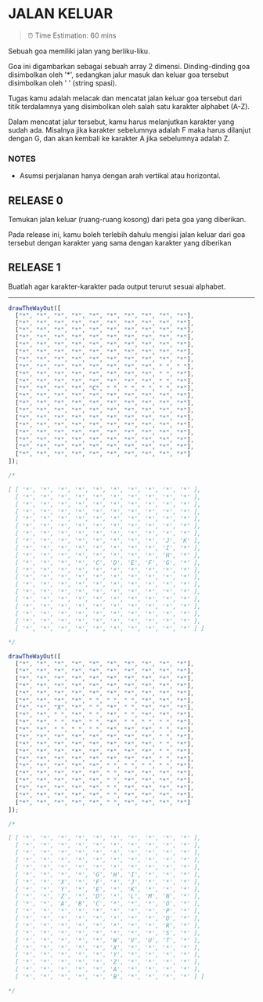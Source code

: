 # JALAN KELUAR

> ⏰ Time Estimation: 60 mins

Sebuah goa memiliki jalan yang berliku-liku.

Goa ini digambarkan sebagai sebuah array 2 dimensi. Dinding-dinding goa disimbolkan oleh '\*', sedangkan jalur masuk dan keluar goa tersebut disimbolkan oleh ' ' (string spasi).

Tugas kamu adalah melacak dan mencatat jalan keluar goa tersebut dari titik terdalamnya yang disimbolkan oleh salah satu karakter alphabet (A-Z).

Dalam mencatat jalur tersebut, kamu harus melanjutkan karakter yang sudah ada. Misalnya jika karakter sebelumnya adalah F maka harus dilanjut dengan G, dan akan kembali ke karakter A jika sebelumnya adalah Z.

### NOTES

- Asumsi perjalanan hanya dengan arah vertikal atau horizontal.

## RELEASE 0

Temukan jalan keluar (ruang-ruang kosong) dari peta goa yang diberikan.

Pada release ini, kamu boleh terlebih dahulu mengisi jalan keluar dari goa tersebut dengan karakter yang sama dengan karakter yang diberikan

## RELEASE 1

Buatlah agar karakter-karakter pada output terurut sesuai alphabet.

---

```javascript
drawTheWayOut([
  ["*", "*", "*", "*", "*", "*", "*", "*", "*", "*"],
  ["*", "*", "*", "*", "*", "*", "*", "*", "*", "*"],
  ["*", "*", "*", "*", "*", "*", "*", "*", "*", "*"],
  ["*", "*", "*", "*", "*", "*", "*", "*", "*", "*"],
  ["*", "*", "*", "*", "*", "*", "*", "*", "*", "*"],
  ["*", "*", "*", "*", "*", "*", "*", "*", "*", "*"],
  ["*", "*", "*", "*", "*", "*", "*", "*", "*", "*"],
  ["*", "*", "*", "*", "*", "*", "*", "*", " ", " "],
  ["*", "*", "*", "*", "*", "*", "*", "*", " ", "*"],
  ["*", "*", "*", "*", "*", "*", "*", "*", " ", "*"],
  ["*", "*", "*", "*", "C", " ", " ", " ", " ", "*"],
  ["*", "*", "*", "*", "*", "*", "*", "*", "*", "*"],
  ["*", "*", "*", "*", "*", "*", "*", "*", "*", "*"],
  ["*", "*", "*", "*", "*", "*", "*", "*", "*", "*"],
  ["*", "*", "*", "*", "*", "*", "*", "*", "*", "*"],
  ["*", "*", "*", "*", "*", "*", "*", "*", "*", "*"],
  ["*", "*", "*", "*", "*", "*", "*", "*", "*", "*"],
  ["*", "*", "*", "*", "*", "*", "*", "*", "*", "*"],
  ["*", "*", "*", "*", "*", "*", "*", "*", "*", "*"],
  ["*", "*", "*", "*", "*", "*", "*", "*", "*", "*"]
]);

/*

[ [ '*', '*', '*', '*', '*', '*', '*', '*', '*', '*' ],
  [ '*', '*', '*', '*', '*', '*', '*', '*', '*', '*' ],
  [ '*', '*', '*', '*', '*', '*', '*', '*', '*', '*' ],
  [ '*', '*', '*', '*', '*', '*', '*', '*', '*', '*' ],
  [ '*', '*', '*', '*', '*', '*', '*', '*', '*', '*' ],
  [ '*', '*', '*', '*', '*', '*', '*', '*', '*', '*' ],
  [ '*', '*', '*', '*', '*', '*', '*', '*', '*', '*' ],
  [ '*', '*', '*', '*', '*', '*', '*', '*', 'J', 'K' ],
  [ '*', '*', '*', '*', '*', '*', '*', '*', 'I', '*' ],
  [ '*', '*', '*', '*', '*', '*', '*', '*', 'H', '*' ],
  [ '*', '*', '*', '*', 'C', 'D', 'E', 'F', 'G', '*' ],
  [ '*', '*', '*', '*', '*', '*', '*', '*', '*', '*' ],
  [ '*', '*', '*', '*', '*', '*', '*', '*', '*', '*' ],
  [ '*', '*', '*', '*', '*', '*', '*', '*', '*', '*' ],
  [ '*', '*', '*', '*', '*', '*', '*', '*', '*', '*' ],
  [ '*', '*', '*', '*', '*', '*', '*', '*', '*', '*' ],
  [ '*', '*', '*', '*', '*', '*', '*', '*', '*', '*' ],
  [ '*', '*', '*', '*', '*', '*', '*', '*', '*', '*' ],
  [ '*', '*', '*', '*', '*', '*', '*', '*', '*', '*' ],
  [ '*', '*', '*', '*', '*', '*', '*', '*', '*', '*' ] ]

*/

drawTheWayOut([
  ["*", "*", "*", "*", "*", "*", "*", "*", "*", "*"],
  ["*", "*", "*", "*", "*", "*", "*", "*", "*", "*"],
  ["*", "*", "*", "*", "*", "*", "*", "*", "*", "*"],
  ["*", "*", "*", "*", "*", "*", "*", "*", "*", "*"],
  ["*", "*", "*", "*", "*", "*", "*", "*", "*", "*"],
  ["*", "*", "*", "*", " ", " ", " ", "*", "*", "*"],
  ["*", "*", "X", "*", " ", "*", " ", "*", "*", "*"],
  ["*", "*", " ", "*", " ", "*", " ", "*", "*", "*"],
  ["*", "*", " ", "*", " ", "*", " ", " ", " ", "*"],
  ["*", "*", " ", " ", " ", "*", "*", "*", " ", "*"],
  ["*", "*", "*", "*", "*", "*", "*", "*", " ", "*"],
  ["*", "*", "*", "*", "*", "*", "*", "*", " ", "*"],
  ["*", "*", "*", "*", "*", "*", "*", "*", " ", "*"],
  ["*", "*", "*", "*", "*", "*", "*", "*", " ", "*"],
  ["*", "*", "*", "*", "*", " ", " ", " ", " ", "*"],
  ["*", "*", "*", "*", "*", " ", "*", "*", "*", "*"],
  ["*", "*", "*", "*", "*", " ", "*", "*", "*", "*"],
  ["*", "*", "*", "*", "*", " ", "*", "*", "*", "*"],
  ["*", "*", "*", "*", "*", " ", "*", "*", "*", "*"],
  ["*", "*", "*", "*", "*", " ", "*", "*", "*", "*"]
]);

/* 

[ [ '*', '*', '*', '*', '*', '*', '*', '*', '*', '*' ],
  [ '*', '*', '*', '*', '*', '*', '*', '*', '*', '*' ],
  [ '*', '*', '*', '*', '*', '*', '*', '*', '*', '*' ],
  [ '*', '*', '*', '*', '*', '*', '*', '*', '*', '*' ],
  [ '*', '*', '*', '*', '*', '*', '*', '*', '*', '*' ],
  [ '*', '*', '*', '*', 'G', 'H', 'I', '*', '*', '*' ],
  [ '*', '*', 'X', '*', 'F', '*', 'J', '*', '*', '*' ],
  [ '*', '*', 'Y', '*', 'E', '*', 'K', '*', '*', '*' ],
  [ '*', '*', 'Z', '*', 'D', '*', 'L', 'M', 'N', '*' ],
  [ '*', '*', 'A', 'B', 'C', '*', '*', '*', 'O', '*' ],
  [ '*', '*', '*', '*', '*', '*', '*', '*', 'P', '*' ],
  [ '*', '*', '*', '*', '*', '*', '*', '*', 'Q', '*' ],
  [ '*', '*', '*', '*', '*', '*', '*', '*', 'R', '*' ],
  [ '*', '*', '*', '*', '*', '*', '*', '*', 'S', '*' ],
  [ '*', '*', '*', '*', '*', 'W', 'V', 'U', 'T', '*' ],
  [ '*', '*', '*', '*', '*', 'X', '*', '*', '*', '*' ],
  [ '*', '*', '*', '*', '*', 'Y', '*', '*', '*', '*' ],
  [ '*', '*', '*', '*', '*', 'Z', '*', '*', '*', '*' ],
  [ '*', '*', '*', '*', '*', 'A', '*', '*', '*', '*' ],
  [ '*', '*', '*', '*', '*', 'B', '*', '*', '*', '*' ] ]

*/
```
